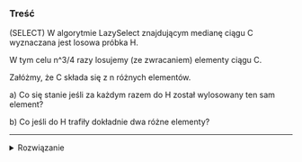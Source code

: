 ### Treść
(SELECT)
W algorytmie LazySelect znajdującym medianę ciągu C wyznaczana jest losowa próbka H. 

W tym celu n^3/4 razy losujemy (ze zwracaniem) elementy ciągu C. 

Załóżmy, że C składa się z n różnych elementów. 

a) Co się stanie jeśli za każdym razem do H został wylosowany ten sam element? 

b) Co jeśli do H trafiły dokładnie dwa różne elementy?



------
<details><summary>Rozwiązanie</summary>
<p>

Algorytm:

![image](https://user-images.githubusercontent.com/11476062/61828340-bcdce080-ae66-11e9-9dc6-51dddda0d3c5.png)

a) Algorytm zawsze zakończy się porażką. 

b) Algorytm znajdzie medianę gdy zajdą 3 warunki(2 ostatnie wprost z punktu 5. algorytmu)
* pivoty ciągu H MUSZĄ być różne,
* pivoty muszą ograniczać medianę,
* zachodzi słaba nierówność $|P| \leqslant 4 n^{3/4} + 2$